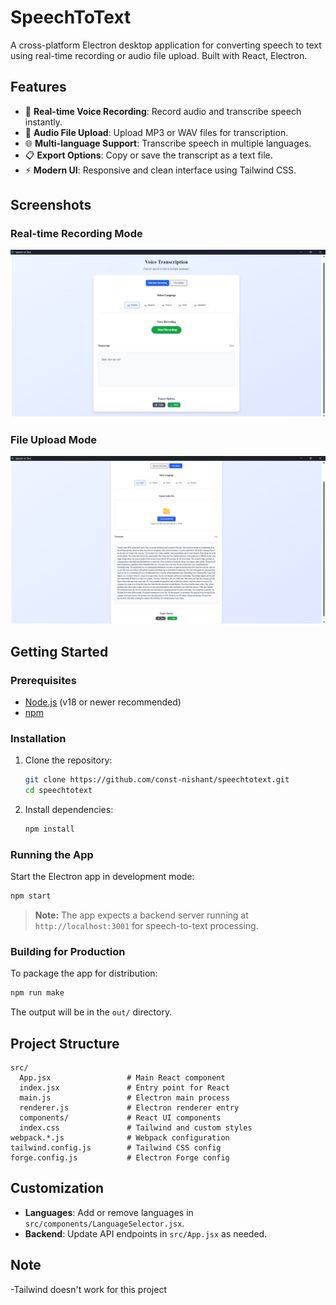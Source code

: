 # SpeechToText

A cross-platform Electron desktop application for converting speech to text using real-time recording or audio file upload. Built with React, Electron.

## Features

- 🎤 **Real-time Voice Recording**: Record audio and transcribe speech instantly.
- 📁 **Audio File Upload**: Upload MP3 or WAV files for transcription.
- 🌐 **Multi-language Support**: Transcribe speech in multiple languages.
- 📋 **Export Options**: Copy or save the transcript as a text file.
- ⚡ **Modern UI**: Responsive and clean interface using Tailwind CSS.

## Screenshots

### Real-time Recording Mode

![Real-time Recording](./assets/image.png)

### File Upload Mode

![File Upload](./assets/preview.png)

## Getting Started

### Prerequisites

- [Node.js](https://nodejs.org/) (v18 or newer recommended)
- [npm](https://www.npmjs.com/)

### Installation

1. Clone the repository:

   ```sh
   git clone https://github.com/const-nishant/speechtotext.git
   cd speechtotext
   ```

2. Install dependencies:
   ```sh
   npm install
   ```

### Running the App

Start the Electron app in development mode:

```sh
npm start
```

> **Note:** The app expects a backend server running at `http://localhost:3001` for speech-to-text processing.

### Building for Production

To package the app for distribution:

```sh
npm run make
```

The output will be in the `out/` directory.

## Project Structure

```
src/
  App.jsx                 # Main React component
  index.jsx               # Entry point for React
  main.js                 # Electron main process
  renderer.js             # Electron renderer entry
  components/             # React UI components
  index.css               # Tailwind and custom styles
webpack.*.js              # Webpack configuration
tailwind.config.js        # Tailwind CSS config
forge.config.js           # Electron Forge config
```

## Customization

- **Languages**: Add or remove languages in `src/components/LanguageSelector.jsx`.
- **Backend**: Update API endpoints in `src/App.jsx` as needed.

## Note

-Tailwind doesn't work for this project
